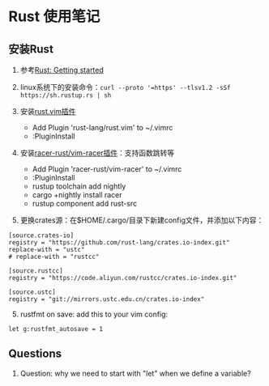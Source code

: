# Rust 使用笔记

## 安装Rust

1. 参考[Rust: Getting started](https://www.rust-lang.org/learn/get-started)

2. linux系统下的安装命令：`curl --proto '=https' --tlsv1.2 -sSf https://sh.rustup.rs | sh`

3. 安装[rust.vim插件](https://github.com/rust-lang/rust.vim)
    - Add Plugin 'rust-lang/rust.vim' to ~/.vimrc
    - :PluginInstall

4. 安装[racer-rust/vim-racer插件](https://github.com/racer-rust/vim-racer)：支持函数跳转等
    - Add Plugin 'racer-rust/vim-racer' to ~/.vimrc
    - :PluginInstall
    - rustup toolchain add nightly
    - cargo +nightly install racer
    - rustup component add rust-src

5. 更换crates源：在$HOME/.cargo/目录下新建config文件，并添加以下内容：
```
[source.crates-io]
registry = "https://github.com/rust-lang/crates.io-index.git"
replace-with = "ustc"
# replace-with = "rustcc"

[source.rustcc]
registry = "https://code.aliyun.com/rustcc/crates.io-index.git"

[source.ustc]
registry = "git://mirrors.ustc.edu.cn/crates.io-index"
```

5. rustfmt on save: add this to your vim config:
```
let g:rustfmt_autosave = 1
```

## Questions

1. Question: why we need to start with "let" when we define a variable?

